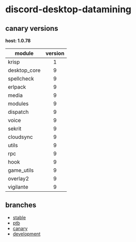 # discord-desktop-datamining

## canary versions

**host: 1.0.78**

| module | version |
| ------ | :-----: |
| krisp | 1 |
| desktop_core | 9 |
| spellcheck | 9 |
| erlpack | 9 |
| media | 9 |
| modules | 9 |
| dispatch | 9 |
| voice | 9 |
| sekrit | 9 |
| cloudsync | 9 |
| utils | 9 |
| rpc | 9 |
| hook | 9 |
| game_utils | 9 |
| overlay2 | 9 |
| vigilante | 9 |

## branches

- [stable](https://github.com/OpenAsar/discord-desktop-datamining/tree/stable)
- [ptb](https://github.com/OpenAsar/discord-desktop-datamining/tree/ptb)
- [canary](https://github.com/OpenAsar/discord-desktop-datamining/tree/canary)
- [development](https://github.com/OpenAsar/discord-desktop-datamining/tree/development)